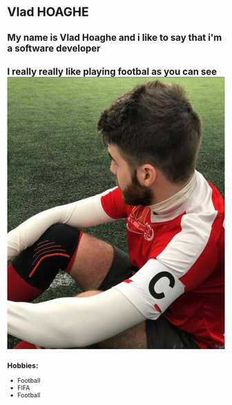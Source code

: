 # Vlad HOAGHE

## My name is **Vlad Hoaghe** and i like to say that i'm a software developer

## I really really like playing footbal as you can see ![image](./fotbal.jpeg)

### Hobbies:
  - Football
  - FIFA
  - Football
     
  
